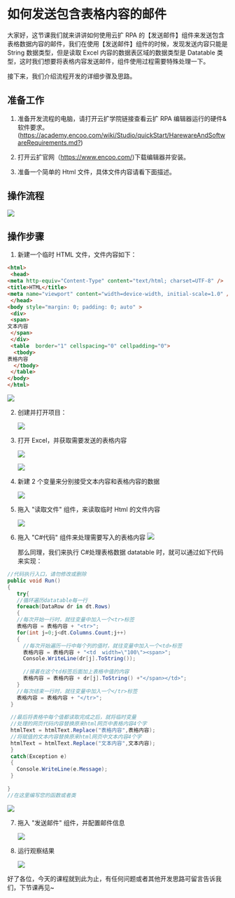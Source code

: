 # 如何发送包含表格内容的邮件

大家好，这节课我们就来讲讲如何使用云扩 RPA 的【发送邮件】组件来发送包含表格数据内容的邮件，我们在使用【发送邮件】组件的时候，发现发送内容只能是 String 数据类型，但是读取 Excel 内容的数据表区域的数据类型是 Datatable 类型，这时我们想要将表格内容发送邮件，组件使用过程需要特殊处理一下。

接下来，我们介绍流程开发的详细步骤及思路。

## **准备工作**

1. 准备开发流程的电脑，请打开云扩学院链接查看云扩 RPA 编辑器运行的硬件&软件要求。(<https://academy.encoo.com/wiki/Studio/quickStart/HarewareAndSoftwareRequirements.md?>)

2. 打开云扩官网（<https://www.encoo.com/>)下载编辑器并安装。

3. 准备一个简单的 Html 文件，具体文件内容请看下面描述。

## **操作流程**

![](https://docimages.blob.core.chinacloudapi.cn/images/EncooLearn/SendEmailWithDatatable/202122SendEmailWithDatatable1.png)

## **操作步骤**

1. 新建一个临时 HTML 文件，文件内容如下：
  
  ```html
  <html>
   <head>
  <meta http-equiv="Content-Type" content="text/html; charset=UTF-8" />
  <title>HTML</title>
  <meta name="viewport" content="width=device-width, initial-scale=1.0" />
   </head>
  <body style="margin: 0; padding: 0; auto" >
   <div>
   <span>
  文本内容
   </span>
   </div>
   <table  border="1" cellspacing="0" cellpadding="0">
    <tbody>
  表格内容
    </tbody>
   </table>
  </body>
</html>
  ```

   ![](https://docimages.blob.core.chinacloudapi.cn/images/EncooLearn/SendEmailWithDatatable/202122SendEmailWithDatatable2.png)  

2. 创建并打开项目：

    ![](https://docimages.blob.core.chinacloudapi.cn/images/EncooLearn/SendEmailWithDatatable/202122SendEmailWithDatatable3.png)

3. 打开 Excel，并获取需要发送的表格内容

    ![](https://docimages.blob.core.chinacloudapi.cn/images/EncooLearn/SendEmailWithDatatable/202122SendEmailWithDatatable4.png)

    ![](https://docimages.blob.core.chinacloudapi.cn/images/EncooLearn/SendEmailWithDatatable/202122SendEmailWithDatatable5.png)

4. 新建 2 个变量来分别接受文本内容和表格内容的数据

    ![](https://docimages.blob.core.chinacloudapi.cn/images/EncooLearn/SendEmailWithDatatable/202122SendEmailWithDatatable6.png)

5. 拖入 "读取文件" 组件，来读取临时 Html 的文件内容

    ![](https://docimages.blob.core.chinacloudapi.cn/images/EncooLearn/SendEmailWithDatatable/202122SendEmailWithDatatable7.png)

6. 拖入 "C#代码" 组件来处理需要写入的表格内容
    ![](https://docimages.blob.core.chinacloudapi.cn/images/EncooLearn/SendEmailWithDatatable/202122SendEmailWithDatatable8.png)

    那么同理，我们来执行 C#处理表格数据 datatable 时，就可以通过如下代码来实现：

 ```c#
//代码执行入口，请勿修改或删除
public void Run()
{
    try{
    //循环遍历datatable每一行
    foreach(DataRow dr in dt.Rows)   
    {     
    //每次开始一行时，就往变量中加入一个<tr>标签
    表格内容 = 表格内容 + "<tr>";
    for(int j=0;j<dt.Columns.Count;j++)      
    {   
      //每次开始遍历一行中每个列的值时，就往变量中加入一个<td>标签
      表格内容 = 表格内容 + "<td  width=\"100\"><span>";  
      Console.WriteLine(dr[j].ToString()); 
      
      //接着在这个td标签后面加上表格中值的内容
      表格内容 = 表格内容 + dr[j].ToString() +"</span></td>";      
    } 
    //每次结束一行时，就往变量中加入一个</tr>标签
    表格内容 = 表格内容 + "</tr>";  
  }  
  
  //最后将表格中每个值都读取完成之后，就将临时变量
  //处理的网页代码内容替换原来html网页中表格内容4个字
  htmlText = htmlText.Replace("表格内容",表格内容);
  //将赋值的文本内容替换原来html网页中文本内容4个字
  htmlText = htmlText.Replace("文本内容",文本内容);
  }
  catch(Exception e)
  {  
    Console.WriteLine(e.Message);
  }  
    
}
//在这里编写您的函数或者类
```

  ![](https://docimages.blob.core.chinacloudapi.cn/images/EncooLearn/SendEmailWithDatatable/202122SendEmailWithDatatable9.png)

7. 拖入 "发送邮件" 组件，并配置邮件信息

    ![](https://docimages.blob.core.chinacloudapi.cn/images/EncooLearn/SendEmailWithDatatable/202122SendEmailWithDatatable10.png)

8. 运行观察结果

    ![](https://docimages.blob.core.chinacloudapi.cn/images/EncooLearn/SendEmailWithDatatable/202122SendEmailWithDatatable11.png)

 好了各位，今天的课程就到此为止，有任何问题或者其他开发思路可留言告诉我们，下节课再见~